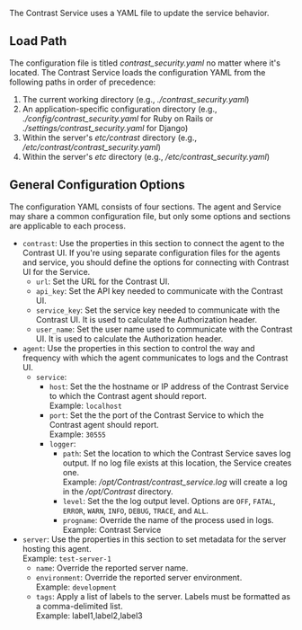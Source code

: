 <!--
title: "Contrast Service Configuration"
description: "Configuring the Contrast Service"
tags: "installation service configuration"
-->

The Contrast Service uses a YAML file to update the service behavior.

## Load Path

The configuration file is titled *contrast_security.yaml* no matter where it's located. The Contrast Service loads the configuration YAML from the following paths in order of precedence:

1. The current working directory (e.g., *./contrast_security.yaml*)
2. An application-specific configuration directory (e.g., *./config/contrast_security.yaml* for Ruby on Rails or *./settings/contrast_security.yaml* for Django)
3. Within the server's *etc/contrast* directory (e.g., */etc/contrast/contrast_security.yaml*)
4. Within the server's *etc* directory (e.g., */etc/contrast_security.yaml*)

## General Configuration Options

The configuration YAML consists of four sections. The agent and Service may share a common configuration file, but only some options and sections are applicable to each process.

* `contrast`: Use the properties in this section to connect the agent to the Contrast UI. If you're using separate configuration files for the agents and service, you should define the options for connecting with Contrast UI for the Service.
  * `url`: Set the URL for the Contrast UI.
  * `api_key`: Set the API key needed to communicate with the Contrast UI.
  * `service_key`: Set the service key needed to communicate with the Contrast UI. It is used to calculate the Authorization header.
  * `user_name`: Set the user name used to communicate with the Contrast UI. It is used to calculate the Authorization header.
* `agent`: Use the properties in this section to control the way and frequency with which the agent communicates to logs and the Contrast UI.
    * `service`:
      * `host`: Set the the hostname or IP address of the Contrast Service to which the Contrast agent should report. <br> Example: `localhost`
      * `port`: Set the the port of the Contrast Service to which the Contrast agent should report. <br> Example: `30555`
      <!-- * `socket`: For the **Webserver agent** only: If this property is defined, the Service is listening on a Unix socket at the defined path. <br> Example: */run/contrast-security.sock* -->
      * `logger`:
        * `path`: Set the location to which the Contrast Service saves log output. If no log file exists at this location, the Service creates one. <br> Example: */opt/Contrast/contrast_service.log* will create a log in the */opt/Contrast* directory.
        * `level`: Set the the log output level. Options are `OFF`, `FATAL`, `ERROR`, `WARN`, `INFO`, `DEBUG`, `TRACE`, and `ALL`.
        * `progname`: Override the name of the process used in logs. <br> Example: Contrast Service
* `server`: Use the properties in this section to set metadata for the server hosting this agent. <br> Example: `test-server-1`
  * `name`: Override the reported server name.
  * `environment`: Override the reported server environment. <br> Example: `development`
  * `tags`: Apply a list of labels to the server. Labels must be formatted as a comma-delimited list. <br> Example: label1,label2,label3 

